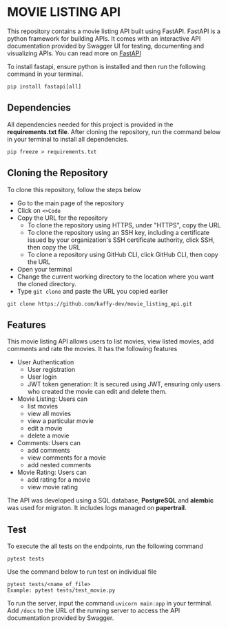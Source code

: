 # MOVIE LISTING API
This repository contains a movie listing API built using FastAPI. FastAPI is a python framework for building APIs. It comes with an interactive API documentation provided by Swagger UI for testing, documenting and visualizing APIs. You can read more on [FastAPI](https://fastapi.tiangolo.com/)

To install fastapi, ensure python is installed and then run the following command in your terminal.

```
pip install fastapi[all]
```
## Dependencies
All dependencies needed for this project is provided in the __requirements.txt file__. After cloning the repository, run the command below in your terminal to install all dependencies.

```
pip freeze > requirements.txt
```
## Cloning the Repository
To clone this repository, follow the steps below
- Go to the main page of the repository
- Click on `<>Code`
- Copy the URL for the repository
  - To clone the repository using HTTPS, under "HTTPS", 
  copy the URL
  - To clone the repository using an SSH key, including a 
   certificate issued by your organization's SSH 
   certificate authority, click SSH, then copy the URL
  - To clone a repository using GitHub CLI, click GitHub 
    CLI, then copy the URL
- Open your terminal
- Change the current working directory to the location 
  where you want the cloned directory.
- Type `git clone` and paste the URL you copied earlier
```
git clone https://github.com/kaffy-dev/movie_listing_api.git
```
## Features
This movie listing API allows users to list movies, view listed movies, add comments and rate the movies. It has the following features
- User Authentication
  - User registration
  - User login
  - JWT token generation: It is secured using JWT, ensuring 
    only users who created the movie can edit and delete 
    them.
- Movie Listing: Users can
  - list movies
  - view all movies
  - view a particular movie
  - edit a movie
  - delete a movie
- Comments: Users can
  - add comments
  - view comments for a movie
  - add nested comments
- Movie Rating: Users can
  - add rating for a movie
  - view movie rating

The API was developed using a SQL database, __PostgreSQL__ and __alembic__ was used for migraton. It includes logs managed on __papertrail__.

## Test
To execute the all tests on the endpoints, run the following command 
```
pytest tests
```
Use the command below to run test on individual file
```
pytest tests/<name_of_file>
Example: pytest tests/test_movie.py
```
To run the server, input the command `uvicorn main:app` in your terminal. Add `/docs` to the URL of the running server to access the API documentation provided by Swagger.
